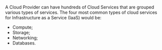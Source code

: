 A Cloud Provider can have hundreds of Cloud Services that are grouped various types of services.
The four most common types of cloud services for Infrastructure as a Service (IaaS) would be:

- Compute;
- Storage;
- Networking;
- Databases.